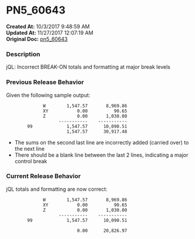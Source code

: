 # PN5_60643

**Created At:** 10/3/2017 9:48:59 AM  
**Updated At:** 11/27/2017 12:07:19 AM  
**Original Doc:** [pn5_60643](https://docs.jbase.com/36526-5-6-2-release-notes/pn5_60643)  


### Description

jQL: Incorrect BREAK-ON totals and formatting at major break levels



### Previous Release Behavior

Given the following sample output:

```
              W        1,547.57       8,969.86
              XY           0.00          90.65
              Z            0.00       1,030.00
                    -----------    -----------
        99             1,547.57      10,090.51
                       1,547.57      30,917.48
```

- The sums on the second last line are incorrectly added (carried over) to the next line
- There should be a blank line between the last 2 lines, indicating a major control break




### Current Release Behavior

jQL totals and formatting are now correct:

```
              W        1,547.57       8,969.86
              XY           0.00          90.65
              Z            0.00       1,030.00
                    -----------    -----------
        99             1,547.57      10,090.51

                           0.00      20,826.97
```
